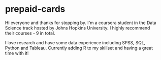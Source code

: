 # prepaid-cards

Hi everyone and thanks for stopping by.
I'm a coursera student in the Data Science track hosted by Johns Hopkins University.
I highly recommend their courses - 9 in total.

I love research and have some data experience including SPSS, SQL, Python and Tableau. Currently adding R to my skillset and having a great time with it! 
